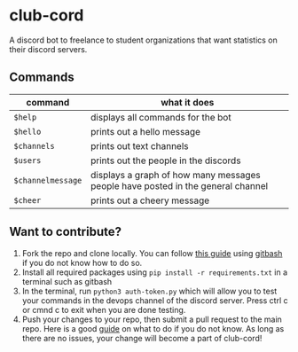 # club-cord
A discord bot to freelance to student organizations that want statistics on their discord servers. 

## Commands
| command | what it does |
|---------|--------------|
| `$help` | displays all commands for the bot |
| `$hello`| prints out a hello message |
| `$channels` | prints out text channels |
| `$users` | prints out the people in the discords |
| `$channelmessage` | displays a graph of how many messages people have posted in the general  channel |
| `$cheer` | prints out a cheery message |

## Want to contribute?
1. Fork the repo and clone locally. You can follow [this guide](https://docs.github.com/en/repositories/creating-and-managing-repositories/cloning-a-repository) using [gitbash](https://git-scm.com/downloads) if you do not know how to do so.
1. Install all required packages using `pip install -r requirements.txt` in a terminal such as gitbash
1. In the terminal, run `python3 auth-token.py` which will allow you to test your commands in the devops channel of the discord server. Press ctrl c or cmnd c to exit when you are done testing.
1. Push your changes to your repo, then submit a pull request to the main repo. Here is a good [guide](https://stackoverflow.com/questions/7036193/how-to-push-my-changes-back-to-the-source-code-in-git) on what to do if you do not know. As long as there are no issues, your change will become a part of club-cord!







